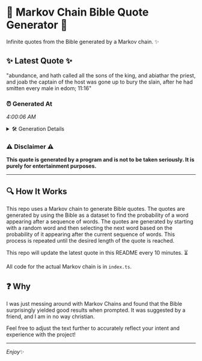 # 📖 Markov Chain Bible Quote Generator 📖

Infinite quotes from the Bible generated by a Markov chain. ✨

## ✨ Latest Quote ✨
"abundance, and hath called all the sons of the king, and abiathar the priest, and joab the captain of the host was gone up to bury the slain, after he had smitten every male in edom; 11:16"

### ⏰ Generated At
*4:00:06 AM*

<details>
    <summary>🛠️ Generation Details</summary>
    <p>
        <strong>🌱 Seed:</strong> abundance,<br>
        <strong>🔄 Iterations:</strong> 36<br>
        <strong>📜 Context History:</strong><br>[ abundance, ]: and<br>[ abundance,, and ]: hath<br>[ abundance,, and, hath ]: called<br>[ abundance,, and, hath, called ]: all<br>[ abundance,, and, hath, called, all ]: the<br>[ abundance,, and, hath, called, all, the ]: sons<br>[ and, hath, called, all, the, sons ]: of<br>[ hath, called, all, the, sons, of ]: the<br>[ called, all, the, sons, of, the ]: king,<br>[ all, the, sons, of, the, king, ]: and<br>[ the, sons, of, the, king,, and ]: abiathar<br>[ sons, of, the, king,, and, abiathar ]: the<br>[ of, the, king,, and, abiathar, the ]: priest,<br>[ the, king,, and, abiathar, the, priest, ]: and<br>[ king,, and, abiathar, the, priest,, and ]: joab<br>[ and, abiathar, the, priest,, and, joab ]: the<br>[ abiathar, the, priest,, and, joab, the ]: captain<br>[ the, priest,, and, joab, the, captain ]: of<br>[ priest,, and, joab, the, captain, of ]: the<br>[ and, joab, the, captain, of, the ]: host<br>[ joab, the, captain, of, the, host ]: was<br>[ the, captain, of, the, host, was ]: gone<br>[ captain, of, the, host, was, gone ]: up<br>[ of, the, host, was, gone, up ]: to<br>[ the, host, was, gone, up, to ]: bury<br>[ host, was, gone, up, to, bury ]: the<br>[ was, gone, up, to, bury, the ]: slain,<br>[ gone, up, to, bury, the, slain, ]: after<br>[ up, to, bury, the, slain,, after ]: he<br>[ to, bury, the, slain,, after, he ]: had<br>[ bury, the, slain,, after, he, had ]: smitten<br>[ the, slain,, after, he, had, smitten ]: every<br>[ slain,, after, he, had, smitten, every ]: male<br>[ after, he, had, smitten, every, male ]: in<br>[ he, had, smitten, every, male, in ]: edom;<br>[ had, smitten, every, male, in, edom; ]: 11:16<br>
    </p>
</details>

### ⚠️ Disclaimer ⚠️
**This quote is generated by a program and is not to be taken seriously. It is purely for entertainment purposes.**

---

## 🔍 How It Works

This repo uses a Markov chain to generate Bible quotes. The quotes are generated by using the Bible as a dataset to find the probability of a word appearing after a sequence of words. The quotes are generated by starting with a random word and then selecting the next word based on the probability of it appearing after the current sequence of words. This process is repeated until the desired length of the quote is reached.

This repo will update the latest quote in this README every 10 minutes. ⏳

All code for the actual Markov chain is in `index.ts`.

## ❓ Why

I was just messing around with Markov Chains and found that the Bible surprisingly yielded good results when prompted. 
It was suggested by a friend, and I am in no way christian.

Feel free to adjust the text further to accurately reflect your intent and experience with the project!

---

*Enjoy*✨
